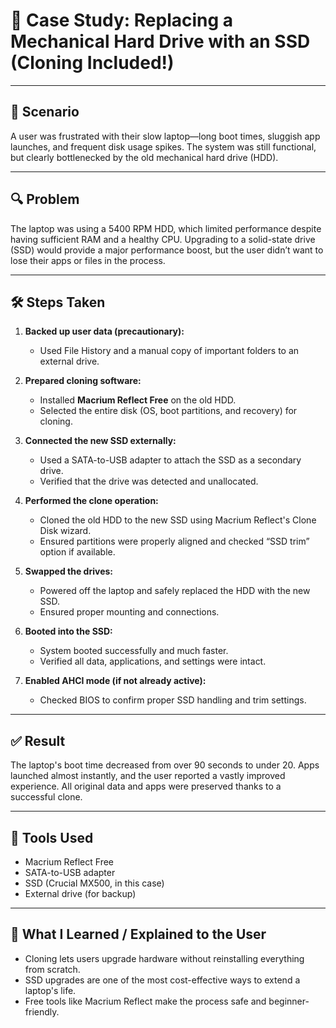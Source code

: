 
# 💾 Case Study: Replacing a Mechanical Hard Drive with an SSD (Cloning Included!)

---

## 🧩 Scenario
A user was frustrated with their slow laptop—long boot times, sluggish app launches, and frequent disk usage spikes. The system was still functional, but clearly bottlenecked by the old mechanical hard drive (HDD).

---

## 🔍 Problem
The laptop was using a 5400 RPM HDD, which limited performance despite having sufficient RAM and a healthy CPU. Upgrading to a solid-state drive (SSD) would provide a major performance boost, but the user didn’t want to lose their apps or files in the process.

---

## 🛠️ Steps Taken

1. **Backed up user data (precautionary):**  
   - Used File History and a manual copy of important folders to an external drive.

2. **Prepared cloning software:**  
   - Installed **Macrium Reflect Free** on the old HDD.  
   - Selected the entire disk (OS, boot partitions, and recovery) for cloning.

3. **Connected the new SSD externally:**  
   - Used a SATA-to-USB adapter to attach the SSD as a secondary drive.  
   - Verified that the drive was detected and unallocated.

4. **Performed the clone operation:**  
   - Cloned the old HDD to the new SSD using Macrium Reflect's Clone Disk wizard.  
   - Ensured partitions were properly aligned and checked “SSD trim” option if available.

5. **Swapped the drives:**  
   - Powered off the laptop and safely replaced the HDD with the new SSD.  
   - Ensured proper mounting and connections.

6. **Booted into the SSD:**  
   - System booted successfully and much faster.  
   - Verified all data, applications, and settings were intact.

7. **Enabled AHCI mode (if not already active):**  
   - Checked BIOS to confirm proper SSD handling and trim settings.

---

## ✅ Result
The laptop's boot time decreased from over 90 seconds to under 20. Apps launched almost instantly, and the user reported a vastly improved experience. All original data and apps were preserved thanks to a successful clone.

---

## 🧰 Tools Used
- Macrium Reflect Free
- SATA-to-USB adapter
- SSD (Crucial MX500, in this case)
- External drive (for backup)

---

## 🧠 What I Learned / Explained to the User
- Cloning lets users upgrade hardware without reinstalling everything from scratch.
- SSD upgrades are one of the most cost-effective ways to extend a laptop's life.
- Free tools like Macrium Reflect make the process safe and beginner-friendly.
